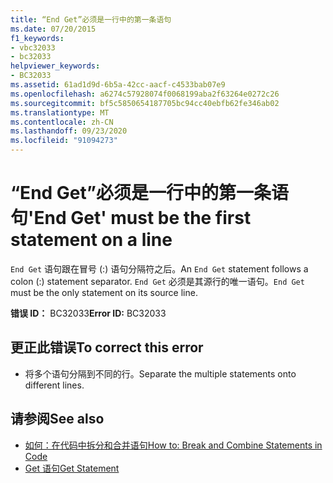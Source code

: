 ```yaml
---
title: “End Get”必须是一行中的第一条语句
ms.date: 07/20/2015
f1_keywords:
- vbc32033
- bc32033
helpviewer_keywords:
- BC32033
ms.assetid: 61ad1d9d-6b5a-42cc-aacf-c4533bab07e9
ms.openlocfilehash: a6274c57928074f0068199aba2f63264e0272c26
ms.sourcegitcommit: bf5c5850654187705bc94cc40ebfb62fe346ab02
ms.translationtype: MT
ms.contentlocale: zh-CN
ms.lasthandoff: 09/23/2020
ms.locfileid: "91094273"
---
```

# <a name="end-get-must-be-the-first-statement-on-a-line"></a><span data-ttu-id="0cbcb-102">“End Get”必须是一行中的第一条语句</span><span class="sxs-lookup"><span data-stu-id="0cbcb-102">'End Get' must be the first statement on a line</span></span>

<span data-ttu-id="0cbcb-103">`End Get` 语句跟在冒号 (:) 语句分隔符之后。</span><span class="sxs-lookup"><span data-stu-id="0cbcb-103">An `End Get` statement follows a colon (:) statement separator.</span></span> <span data-ttu-id="0cbcb-104">`End Get` 必须是其源行的唯一语句。</span><span class="sxs-lookup"><span data-stu-id="0cbcb-104">`End Get` must be the only statement on its source line.</span></span>  
  
 <span data-ttu-id="0cbcb-105">**错误 ID：** BC32033</span><span class="sxs-lookup"><span data-stu-id="0cbcb-105">**Error ID:** BC32033</span></span>  
  
## <a name="to-correct-this-error"></a><span data-ttu-id="0cbcb-106">更正此错误</span><span class="sxs-lookup"><span data-stu-id="0cbcb-106">To correct this error</span></span>  
  
- <span data-ttu-id="0cbcb-107">将多个语句分隔到不同的行。</span><span class="sxs-lookup"><span data-stu-id="0cbcb-107">Separate the multiple statements onto different lines.</span></span>  
  
## <a name="see-also"></a><span data-ttu-id="0cbcb-108">请参阅</span><span class="sxs-lookup"><span data-stu-id="0cbcb-108">See also</span></span>

- [<span data-ttu-id="0cbcb-109">如何：在代码中拆分和合并语句</span><span class="sxs-lookup"><span data-stu-id="0cbcb-109">How to: Break and Combine Statements in Code</span></span>](../programming-guide/program-structure/how-to-break-and-combine-statements-in-code.md)
- [<span data-ttu-id="0cbcb-110">Get 语句</span><span class="sxs-lookup"><span data-stu-id="0cbcb-110">Get Statement</span></span>](../language-reference/statements/get-statement.md)
